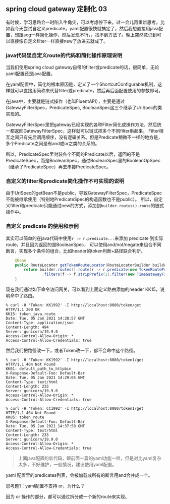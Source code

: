 ## spring cloud gateway 定制化 03

有时候，学习思路会一时陷入牛角尖，可以考虑停下来，过一会儿再重新思考。比如我今天尝试自定义predicate，yaml配置很快就搞定了，然后我想直接用java配置，想跟scg一样简化操作，然后发现不行，，找不到方法了。晚上突然意识到可以直接像自定义filter一样直接new了放进去就成了。

### java代码里自定义route的代码和简化操作原理说明
当我们使用spring cloud gateway自带的filter或predicate的话，很简单，无论yaml配置还是java配置。

在yaml配置中，简化的根本原因是，定义了一个ShortcutConfigurable机制，这样就可以直接用简称来代替filter或predicate，然后再后面配置使用的参数即可。

在java中，主要就是链式操作（也叫FluentAPI），主要是通过GatewayFilterSpec，PredicateSpec, BooleanSpec这三个继承了UriSpec的类实现的。

GatewayFilterSpec里把gateway已经实现的各种Filter简化成操作方法，然后统一都返回GatewayFilterSpec，这样就可以链式把多个不同filter串起来。
Filter相互之间只有先后调用顺序，没有逻辑关系。但是Predicate稍微不一样的地方是，多个Predicate之间是有and或or之类的关系的。

所以，PredicateSpec里封装各个不同的Predicate以后，返回的不是PredicateSpec，而是BooleanSpec，通过BooleanSpec里的BooleanOpSpec（继承了PredicateSpec）再去串接PredicateSpec。


### 自定义的filter和predicate简化操作不可实现的说明

由于UriSpec的getBean不是public，导致GatewayFilterSpec，PredicateSpec不能被继承使用（特别地PredicateSpec的构造函数也不是public）。
所以，自定义filter和predicate只能通过new的方式，添加到`builder.routes().route`的链式操作中。

### 自定义 predicate 的使用和示例

其实可以简单的在java代码中使用`r -> r.predicate...`来添加 predicate 到实际route，并且因为返回的是BooleanSpec，
可以使用and/not/negate来组合不同断言，实现多个条件的组合，比如header的token判断+路径联合判断。

```java
	@Bean
	public RouteLocator getTokenRouteLocator(RouteLocatorBuilder builder) {
		return builder.routes().route(r -> r.predicate(new TokenRoutePredicateFactory().apply(new TokenRoutePredicateFactory.Config().setToken("KK"))).and().path("/token/**")
				.filters(f -> f.stripPrefix(1).filter(new TimeGatewayFilter()).addResponseHeader("KK15","token_java_route")).uri(uri).order(9998).id("token_java_route")).build();
	}
```

现在我们通过如下命令访问网关，可以看到上面定义路由添加的header KK15，说明命中了路由。
```shell
% curl -H 'Token: KK1992' -I http://localhost:8080/token/get
HTTP/1.1 200 OK
KK15: token_java_route
Date: Tue, 05 Jan 2021 14:28:57 GMT
Content-Type: application/json
Content-Length: 494
Server: gunicorn/19.9.0
Access-Control-Allow-Origin: *
Access-Control-Allow-Credentials: true
```

然后我们把路径改一下，或者Token改一下，都不会命中这个路径。
```shell
% curl -H 'Token: KK1992' -I http://localhost:8080/token1/get
HTTP/1.1 404 Not Found
KK01: default_path_to_httpbin
X-Response-Default-Foo: Default-Bar
Date: Tue, 05 Jan 2021 14:29:05 GMT
Content-Type: text/html
Content-Length: 233
Server: gunicorn/19.9.0
Access-Control-Allow-Origin: *
Access-Control-Allow-Credentials: true

% curl -H 'Token: CC1992' -I http://localhost:8080/token1/get
HTTP/1.1 404 Not Found
KK05: token_route
X-Response-Default-Foo: Default-Bar
Date: Tue, 05 Jan 2021 14:37:58 GMT
Content-Type: text/html
Content-Length: 233
Server: gunicorn/19.9.0
Access-Control-Allow-Origin: *
Access-Control-Allow-Credentials: true
```

> 上面java配置的新代码，跟前面一篇的yaml功能一样，但是对比yaml复杂太多，不好维护，一般情况，建议使用yaml配置。
 
yaml 配置里的predicates列表，会被加载成所有的断言用and合并成一个。

思考题1：yaml配置不支持 or，为什么？

因为 or 操作的部分，都可以通过拆分成一个新的route来实现。

